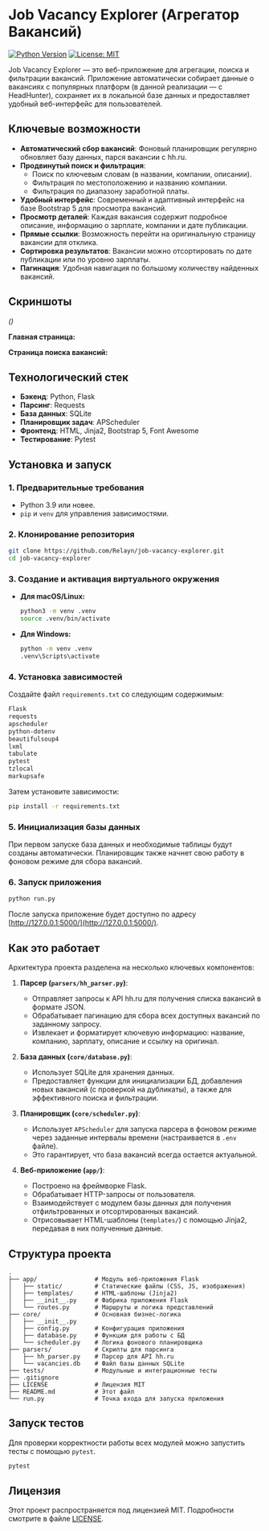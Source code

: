 # Job Vacancy Explorer (Агрегатор Вакансий)

[![Python Version](https://img.shields.io/badge/python-3.9%2B-blue.svg)](https://www.python.org/)
[![License: MIT](https://img.shields.io/badge/License-MIT-yellow.svg)](https://opensource.org/licenses/MIT)

Job Vacancy Explorer — это веб-приложение для агрегации, поиска и фильтрации вакансий. Приложение автоматически собирает данные о вакансиях с популярных платформ (в данной реализации — с HeadHunter), сохраняет их в локальной базе данных и предоставляет удобный веб-интерфейс для пользователей.

## Ключевые возможности

*   **Автоматический сбор вакансий**: Фоновый планировщик регулярно обновляет базу данных, парся вакансии с hh.ru.
*   **Продвинутый поиск и фильтрация**:
    *   Поиск по ключевым словам (в названии, компании, описании).
    *   Фильтрация по местоположению и названию компании.
    *   Фильтрация по диапазону заработной платы.
*   **Удобный интерфейс**: Современный и адаптивный интерфейс на базе Bootstrap 5 для просмотра вакансий.
*   **Просмотр деталей**: Каждая вакансия содержит подробное описание, информацию о зарплате, компании и дате публикации.
*   **Прямые ссылки**: Возможность перейти на оригинальную страницу вакансии для отклика.
*   **Сортировка результатов**: Вакансии можно отсортировать по дате публикации или по уровню зарплаты.
*   **Пагинация**: Удобная навигация по большому количеству найденных вакансий.

## Скриншоты

*()*

**Главная страница:**


**Страница поиска вакансий:**


## Технологический стек

*   **Бэкенд**: Python, Flask
*   **Парсинг**: Requests
*   **База данных**: SQLite
*   **Планировщик задач**: APScheduler
*   **Фронтенд**: HTML, Jinja2, Bootstrap 5, Font Awesome
*   **Тестирование**: Pytest

## Установка и запуск

### 1. Предварительные требования

*   Python 3.9 или новее.
*   `pip` и `venv` для управления зависимостями.

### 2. Клонирование репозитория

```bash
git clone https://github.com/Relayn/job-vacancy-explorer.git
cd job-vacancy-explorer
```

### 3. Создание и активация виртуального окружения

*   **Для macOS/Linux:**
    ```bash
    python3 -m venv .venv
    source .venv/bin/activate
    ```
*   **Для Windows:**
    ```bash
    python -m venv .venv
    .venv\Scripts\activate
    ```

### 4. Установка зависимостей

Создайте файл `requirements.txt` со следующим содержимым:

```txt
Flask
requests
apscheduler
python-dotenv
beautifulsoup4
lxml
tabulate
pytest
tzlocal
markupsafe
```

Затем установите зависимости:

```bash
pip install -r requirements.txt
```

### 5. Инициализация базы данных

При первом запуске база данных и необходимые таблицы будут созданы автоматически. Планировщик также начнет свою работу в фоновом режиме для сбора вакансий.

### 6. Запуск приложения

```bash
python run.py
```

После запуска приложение будет доступно по адресу [http://127.0.0.1:5000/](http://127.0.0.1:5000/).

## Как это работает

Архитектура проекта разделена на несколько ключевых компонентов:

1.  **Парсер (`parsers/hh_parser.py`)**:
    *   Отправляет запросы к API hh.ru для получения списка вакансий в формате JSON.
    *   Обрабатывает пагинацию для сбора всех доступных вакансий по заданному запросу.
    *   Извлекает и форматирует ключевую информацию: название, компанию, зарплату, описание и ссылку на оригинал.

2.  **База данных (`core/database.py`)**:
    *   Использует SQLite для хранения данных.
    *   Предоставляет функции для инициализации БД, добавления новых вакансий (с проверкой на дубликаты), а также для эффективного поиска и фильтрации.

3.  **Планировщик (`core/scheduler.py`)**:
    *   Использует `APScheduler` для запуска парсера в фоновом режиме через заданные интервалы времени (настраивается в `.env` файле).
    *   Это гарантирует, что база вакансий всегда остается актуальной.

4.  **Веб-приложение (`app/`)**:
    *   Построено на фреймворке Flask.
    *   Обрабатывает HTTP-запросы от пользователя.
    *   Взаимодействует с модулем базы данных для получения отфильтрованных и отсортированных вакансий.
    *   Отрисовывает HTML-шаблоны (`templates/`) с помощью Jinja2, передавая в них полученные данные.

## Структура проекта

```
.
├── app/                # Модуль веб-приложения Flask
│   ├── static/         # Статические файлы (CSS, JS, изображения)
│   ├── templates/      # HTML-шаблоны (Jinja2)
│   ├── __init__.py     # Фабрика приложения Flask
│   └── routes.py       # Маршруты и логика представлений
├── core/               # Основная бизнес-логика
│   ├── __init__.py
│   ├── config.py       # Конфигурация приложения
│   ├── database.py     # Функции для работы с БД
│   └── scheduler.py    # Логика фонового планировщика
├── parsers/            # Скрипты для парсинга
│   ├── hh_parser.py    # Парсер для API hh.ru
│   └── vacancies.db    # Файл базы данных SQLite
├── tests/              # Модульные и интеграционные тесты
├── .gitignore
├── LICENSE             # Лицензия MIT
├── README.md           # Этот файл
└── run.py              # Точка входа для запуска приложения
```

## Запуск тестов

Для проверки корректности работы всех модулей можно запустить тесты с помощью `pytest`.

```bash
pytest
```

## Лицензия

Этот проект распространяется под лицензией MIT. Подробности смотрите в файле [LICENSE](LICENSE).